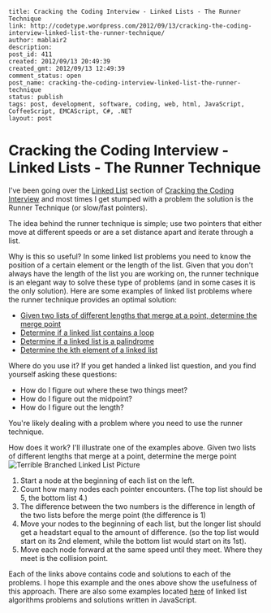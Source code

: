 ```
title: Cracking the Coding Interview - Linked Lists - The Runner Technique
link: http://codetype.wordpress.com/2012/09/13/cracking-the-coding-interview-linked-list-the-runner-technique/
author: mablair2
description:
post_id: 411
created: 2012/09/13 20:49:39
created_gmt: 2012/09/13 12:49:39
comment_status: open
post_name: cracking-the-coding-interview-linked-list-the-runner-technique
status: publish
tags: post, development, software, coding, web, html, JavaScript, CoffeeScript, EMCAScript, C#, .NET
layout: post
```

# Cracking the Coding Interview - Linked Lists - The Runner Technique

I've been going over the [Linked List](http://en.wikipedia.org/wiki/Linked_list#Singly.2C_doubly.2C_and_multiply_linked_lists) section of [Cracking the Coding Interview](http://www.amazon.com/gp/product/098478280X/ref=as_li_qf_sp_asin_il_tl?ie=UTF8&camp=1789&creative=9325&creativeASIN=098478280X&linkCode=as2&tag=aplfopoex-20) and most times I get stumped with a problem the solution is the Runner Technique (or slow/fast pointers).

The idea behind the runner technique is simple; use two pointers that either move at different speeds or are a set distance apart and iterate through a list.

Why is this so useful? In some linked list problems you need to know the position of a certain element or the length of the list. Given that you don't always have the length of the list you are working on, the runner technique is an elegant way to solve these type of problems (and in some cases it is the only solution). Here are some examples of linked list problems where the runner technique provides an optimal solution:

  * [Given two lists of different lengths that merge at a point, determine the merge point](http://stackoverflow.com/questions/1594061/linked-list-interview-question?rq=1)
  * [Determine if a linked list contains a loop](http://www.mytechinterviews.com/loop-in-a-singly-linked-list)
  * [Determine if a linked list is a palindrome](http://dev-faqs.blogspot.com.au/2012/04/check-if-linked-list-is-palindrome.html)
  * [Determine the kth element of a linked list](http://stackoverflow.com/questions/2598348/how-to-find-nth-element-from-the-end-of-a-singly-linked-list)

Where do you use it? If you get handed a linked list question, and you find yourself asking these questions:
  * How do I figure out where these two things meet?
  * How do I figure out the midpoint?
  * How do I figure out the length?

You're likely dealing with a problem where you need to use the runner technique.

How does it work? I'll illustrate one of the examples above. Given two lists of different lengths that merge at a point, determine the merge point![Terrible Branched Linked List Picture](http://img10.imageshack.us/img10/7690/37343904.jpg)

  1. Start a node at the beginning of each list on the left.
  2. Count how many nodes each pointer encounters. (The top list should be 5, the bottom list 4.)
  3. The difference between the two numbers is the difference in length of the two lists before the merge point (the difference is 1)
  4. Move your nodes to the beginning of each list, but the longer list should get a headstart equal to the amount of difference. (so the top list would start on its 2nd element, while the bottom list would start on its 1st).
  5. Move each node forward at the same speed until they meet. Where they meet is the collision point.

Each of the links above contains code and solutions to each of the problems. I hope this example and the ones above show the usefulness of this approach. There are also some examples located [here](https://github.com/duereg/js-algorithms/tree/master/lib/algorithms/chapter2) of linked list algorithms problems and solutions written in JavaScript.
